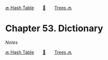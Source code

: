 [🔙 Hash Table][previous-chapter]&nbsp;&nbsp;&nbsp;&nbsp;&nbsp;&nbsp;&nbsp;[🏡][readme]&nbsp;&nbsp;&nbsp;&nbsp;&nbsp;&nbsp;&nbsp;[Trees 🔜][upcoming-chapter]

# Chapter 53. Dictionary

_Notes_

[🔙 Hash Table][previous-chapter]&nbsp;&nbsp;&nbsp;&nbsp;&nbsp;&nbsp;&nbsp;[🏡][readme]&nbsp;&nbsp;&nbsp;&nbsp;&nbsp;&nbsp;&nbsp;[Trees 🔜][upcoming-chapter]

[readme]: README.md
[previous-chapter]: ch052-hash-table.md
[upcoming-chapter]: ch054-trees.md